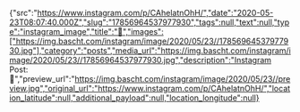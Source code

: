 {"src":"https://www.instagram.com/p/CAhelatnOhH/","date":"2020-05-23T08:07:40.000Z","slug":"17856964537977930","tags":null,"text":null,"type":"instagram_image","title":"🐌","images":["https://img.bascht.com/instagram/image/2020/05/23//17856964537977930.jpg"],"category":"posts","media_url":"https://img.bascht.com/instagram/image/2020/05/23//17856964537977930.jpg","description":"Instagram Post: 🐌","preview_url":"https://img.bascht.com/instagram/image/2020/05/23//preview.jpg","original_url":"https://www.instagram.com/p/CAhelatnOhH/","location_latitude":null,"additional_payload":null,"location_longitude":null}